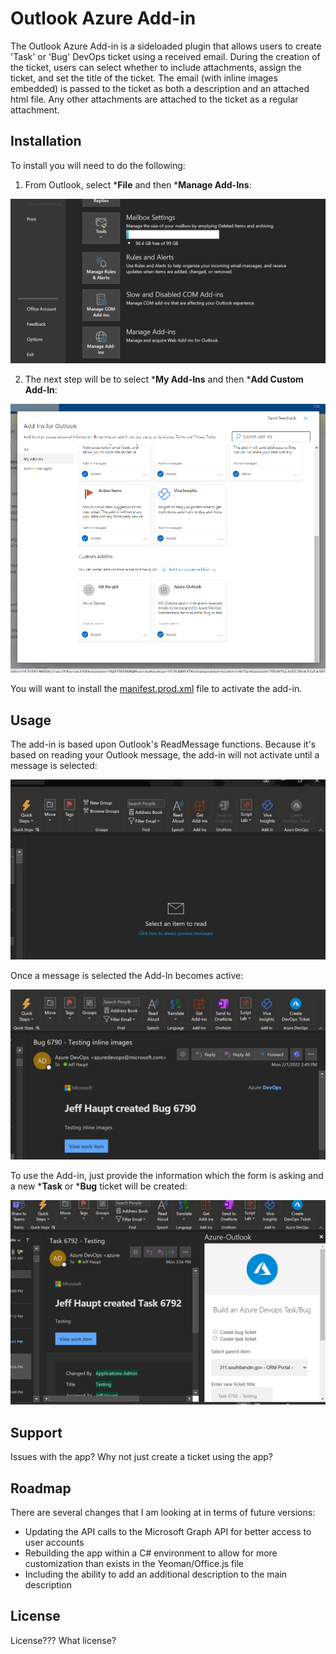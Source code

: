 
# Outlook Azure Add-in

The Outlook Azure Add-in is a sideloaded plugin that allows users to create 'Task' or 'Bug' DevOps ticket using a received email.
During the creation of the ticket, users can select whether to include attachments, assign the ticket, and set the title of the ticket. 
The email (with inline images embedded) is passed to the ticket as both a description and an attached html file.  Any other attachments are 
attached to the ticket as a regular attachment.  

## Installation

To install you will need to do the following:

1.  From Outlook, select ***File** and then ***Manage Add-Ins**: 

![Outlook Image](/MicrosoftTeams-image.png)

2. The next step will be to select ***My Add-Ins** and then ***Add Custom Add-In**:

![Outlook Image](/MicrosoftTeams-imageb.png)

You will want to install the [manifest.prod.xml](/dist/manifest.prod.xml) file to activate the add-in.

## Usage

The add-in is based upon Outlook's ReadMessage functions.  Because it's based on reading your Outlook message, the add-in will not activate until a message is selected:

![Closed Add-In](/closed-add-in.png)

Once a message is selected the Add-In becomes active:

![Open Add-in](/outlook-add-in-open.png)

To use the Add-in, just provide the information which the form is asking and a new ***Task** or ***Bug** ticket will be created:

![Add-In](/app-screenshot.png)

## Support
Issues with the app?  Why not just create a ticket using the app?

## Roadmap
There are several changes that I am looking at in terms of future versions:
- Updating the API calls to the Microsoft Graph API for better access to user accounts 
- Rebuilding the app within a C# environment to allow for more customization than exists in the Yeoman/Office.js file
- Including the ability to add an additional description to the main description

## License
License???  What license?  
